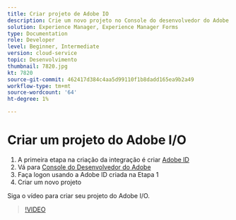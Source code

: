 ```yaml
---
title: Criar projeto de Adobe IO
description: Crie um novo projeto no Console do desenvolvedor do Adobe.
solution: Experience Manager, Experience Manager Forms
type: Documentation
role: Developer
level: Beginner, Intermediate
version: cloud-service
topic: Desenvolvimento
thumbnail: 7820.jpg
kt: 7820
source-git-commit: 462417d384c4aa5d99110f1b8dadd165ea9b2a49
workflow-type: tm+mt
source-wordcount: '64'
ht-degree: 1%

---
```


# Criar um projeto do Adobe I/O

1. A primeira etapa na criação da integração é criar [Adobe ID](https://account.adobe.com/)
1. Vá para [Console do Desenvolvedor do Adobe](https://console.adobe.io/home)
1. Faça logon usando a Adobe ID criada na Etapa 1
1. Criar um novo projeto

Siga o vídeo para criar seu projeto do Adobe I/O.

>[!VIDEO](https://video.tv.adobe.com/v/333220/?quality=9&learn=on)
